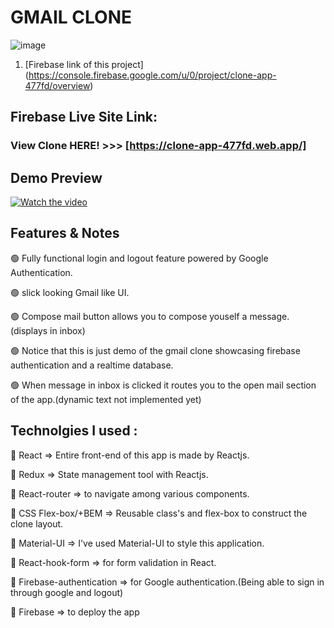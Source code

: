 # GMAIL CLONE 

![image](https://user-images.githubusercontent.com/52459612/181633180-2f2c1e72-511b-4f38-945a-b0cd034e3227.png)

1. [Firebase link of this project] (https://console.firebase.google.com/u/0/project/clone-app-477fd/overview)

## Firebase Live Site Link:

### View Clone HERE! >>> [https://clone-app-477fd.web.app/]

## Demo Preview
[![Watch the video](https://user-images.githubusercontent.com/52459612/181831191-6d53dad1-1362-4ef8-98c7-186675adc0f2.jpg)](https://user-images.githubusercontent.com/52459612/181637061-813ae6a6-4e44-444c-8ec0-44be69ad6cfe.mp4)

## Features & Notes

🟢 Fully functional login and logout feature powered by Google Authentication.

🟢 slick looking Gmail like UI.

🟢 Compose mail button allows you to compose youself a message.(displays in inbox)

🟢 Notice that this is just demo of the gmail clone showcasing firebase authentication and a realtime database.

🟢 When message in inbox is clicked it routes you to the open mail section of the app.(dynamic text not implemented yet)

## Technolgies I used :

🔷 React => Entire front-end of this app is made by Reactjs.

🔷 Redux => State management tool with Reactjs.

🔷 React-router => to navigate among various components. 

🔷 CSS Flex-box/+BEM => Reusable class's and flex-box to construct the clone layout.

🔷 Material-UI => I've used Material-UI to style this application.

🔷 React-hook-form => for form validation in React.

🔷 Firebase-authentication => for Google authentication.(Being able to sign in through google and logout)

🔷 Firebase => to deploy the app  

